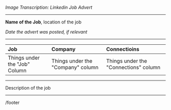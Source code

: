 *Image Transcription: Linkedin Job Advert*

---

**Name of the Job**, location of the job

*Date the advert was posted, if relevant*

---

Job|Company|Connectioins
:--|:--|:--
Things under the "Job" Column | Things under the "Company" column | Things under the "Connections" column

---

Description of the job

---


/footer
